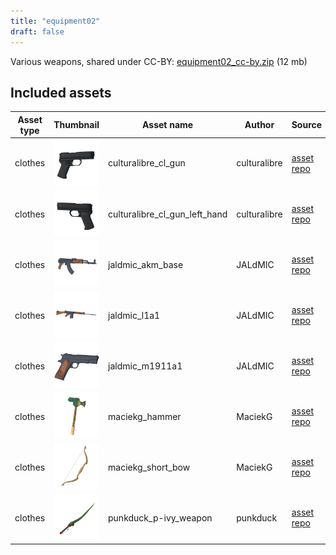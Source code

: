 ```yaml
---
title: "equipment02"
draft: false
---
```


Various weapons, shared under CC-BY: [equipment02_cc-by.zip](http://files.makehumancommunity.org/asset_packs/equipment02/equipment02_cc-by.zip) (12 mb)


## Included assets

| Asset type | Thumbnail | Asset name | Author | Source | License |
| ---------- | --------- | ---------- | ------ | ------ | ------- |
| clothes | ![culturalibre_cl_gun.png](culturalibre_cl_gun.png) | culturalibre_cl_gun | culturalibre | [asset repo](http://www.makehumancommunity.org/node/2383) | CC-BY |
| clothes | ![culturalibre_cl_gun_left_hand.png](culturalibre_cl_gun_left_hand.png) | culturalibre_cl_gun_left_hand | culturalibre | [asset repo](http://www.makehumancommunity.org/node/3030) | CC-BY |
| clothes | ![jaldmic_akm_base.png](jaldmic_akm_base.png) | jaldmic_akm_base | JALdMIC | [asset repo](http://www.makehumancommunity.org/node/2921) | CC-BY |
| clothes | ![jaldmic_l1a1.png](jaldmic_l1a1.png) | jaldmic_l1a1 | JALdMIC | [asset repo](http://www.makehumancommunity.org/node/2986) | CC-BY |
| clothes | ![jaldmic_m1911a1.png](jaldmic_m1911a1.png) | jaldmic_m1911a1 | JALdMIC | [asset repo](http://www.makehumancommunity.org/node/3004) | CC-BY |
| clothes | ![maciekg_hammer.png](maciekg_hammer.png) | maciekg_hammer | MaciekG | [asset repo](http://www.makehumancommunity.org/node/1488) | CC-BY |
| clothes | ![maciekg_short_bow.png](maciekg_short_bow.png) | maciekg_short_bow | MaciekG | [asset repo](http://www.makehumancommunity.org/node/1465) | CC-BY |
| clothes | ![punkduck_p-ivy_weapon.png](punkduck_p-ivy_weapon.png) | punkduck_p-ivy_weapon | punkduck | [asset repo](http://www.makehumancommunity.org/node/820) | CC-BY |
